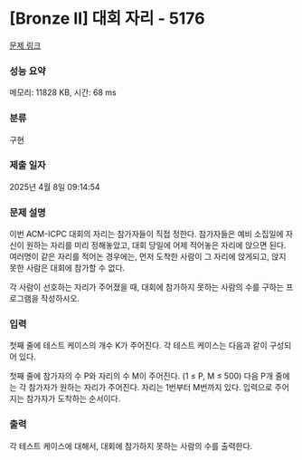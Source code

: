 # [Bronze II] 대회 자리 - 5176 

[문제 링크](https://www.acmicpc.net/problem/5176) 

### 성능 요약

메모리: 11828 KB, 시간: 68 ms

### 분류

구현

### 제출 일자

2025년 4월 8일 09:14:54

### 문제 설명

<p>
	이번 ACM-ICPC 대회의 자리는 참가자들이 직접 정한다. 참가자들은 예비 소집일에 자신이 원하는 자리를 미리 정해놓았고, 대회 당일에 어제 적어놓은 자리에 앉으면 된다. 여러명이 같은 자리를 적어논 경우에는, 먼저 도착한 사람이 그 자리에 앉게되고, 앉지 못한 사람은 대회에 참가할 수 없다.</p>

<p>
	각 사람이 선호하는 자리가 주어졌을 때, 대회에 참가하지 못하는 사람의 수를 구하는 프로그램을 작성하시오.</p>

### 입력 

 <p>
	첫째 줄에 테스트 케이스의 개수 K가 주어진다. 각 테스트 케이스는 다음과 같이 구성되어 있다.</p>

<p>
	첫째 줄에 참가자의 수 P와 자리의 수 M이 주어진다. (1 ≤ P, M ≤ 500) 다음 P개 줄에는 각 참가자가 원하는 자리가 주어진다. 자리는 1번부터 M번까지 있다. 입력으로 주어지는 참가자가 도착하는 순서이다.</p>

### 출력 

 <p>
	각 테스트 케이스에 대해서, 대회에 참가하지 못하는 사람의 수를 출력한다.</p>

